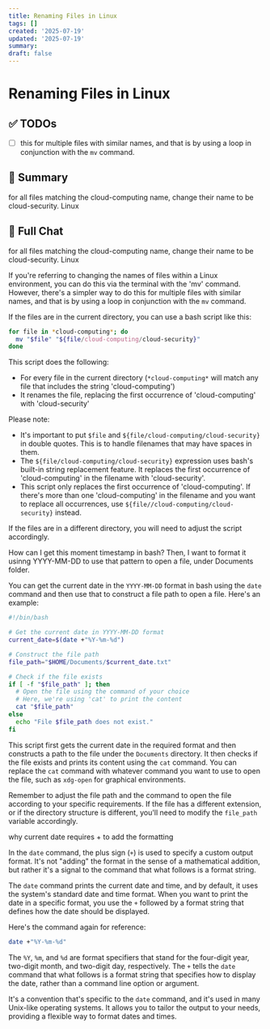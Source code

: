 ```yaml
---
title: Renaming Files in Linux
tags: []
created: '2025-07-19'
updated: '2025-07-19'
summary:
draft: false
---
```


# Renaming Files in Linux

## ✅ TODOs
- [ ] this for multiple files with similar names, and that is by using a loop in conjunction with the `mv` command.

## 📌 Summary
for all files matching the cloud-computing name, change their name to be cloud-security. Linux

## 🧠 Full Chat


for all files matching the cloud-computing name, change their name to be cloud-security. Linux

If you're referring to changing the names of files within a Linux environment, you can do this via the terminal with the 'mv' command. However, there's a simpler way to do this for multiple files with similar names, and that is by using a loop in conjunction with the `mv` command. 

If the files are in the current directory, you can use a bash script like this:

```bash
for file in *cloud-computing*; do 
  mv "$file" "${file/cloud-computing/cloud-security}"
done
```

This script does the following:
- For every file in the current directory (`*cloud-computing*` will match any file that includes the string 'cloud-computing')
- It renames the file, replacing the first occurrence of 'cloud-computing' with 'cloud-security'

Please note:
- It's important to put `$file` and `${file/cloud-computing/cloud-security}` in double quotes. This is to handle filenames that may have spaces in them.
- The `${file/cloud-computing/cloud-security}` expression uses bash's built-in string replacement feature. It replaces the first occurrence of 'cloud-computing' in the filename with 'cloud-security'.
- This script only replaces the first occurrence of 'cloud-computing'. If there's more than one 'cloud-computing' in the filename and you want to replace all occurrences, use `${file//cloud-computing/cloud-security}` instead.

If the files are in a different directory, you will need to adjust the script accordingly.

How can I get this moment timestamp in bash? Then, I want to format it usinng YYYY-MM-DD to use that pattern to open a file, under Documents folder.

You can get the current date in the `YYYY-MM-DD` format in bash using the `date` command and then use that to construct a file path to open a file. Here's an example:

```bash
#!/bin/bash

# Get the current date in YYYY-MM-DD format
current_date=$(date +"%Y-%m-%d")

# Construct the file path
file_path="$HOME/Documents/$current_date.txt"

# Check if the file exists
if [ -f "$file_path" ]; then
  # Open the file using the command of your choice
  # Here, we're using 'cat' to print the content
  cat "$file_path"
else
  echo "File $file_path does not exist."
fi
```

This script first gets the current date in the required format and then constructs a path to the file under the `Documents` directory. It then checks if the file exists and prints its content using the `cat` command. You can replace the `cat` command with whatever command you want to use to open the file, such as `xdg-open` for graphical environments.

Remember to adjust the file path and the command to open the file according to your specific requirements. If the file has a different extension, or if the directory structure is different, you'll need to modify the `file_path` variable accordingly.

why current date requires + to add the formatting

In the `date` command, the plus sign (`+`) is used to specify a custom output format. It's not "adding" the format in the sense of a mathematical addition, but rather it's a signal to the command that what follows is a format string.

The `date` command prints the current date and time, and by default, it uses the system's standard date and time format. When you want to print the date in a specific format, you use the `+` followed by a format string that defines how the date should be displayed.

Here's the command again for reference:

```bash
date +"%Y-%m-%d"
```

The `%Y`, `%m`, and `%d` are format specifiers that stand for the four-digit year, two-digit month, and two-digit day, respectively. The `+` tells the `date` command that what follows is a format string that specifies how to display the date, rather than a command line option or argument.

It's a convention that's specific to the `date` command, and it's used in many Unix-like operating systems. It allows you to tailor the output to your needs, providing a flexible way to format dates and times.